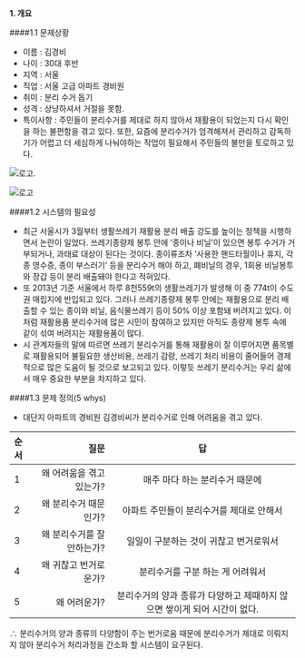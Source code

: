 
**1. 개요**


 ####1.1 문제상황

 - 이름 : 김경비
 - 나이 : 30대 후반
 - 지역 : 서울
 - 직업 : 서울 고급 아파트 경비원
 - 취미 : 분리 수거 돕기
 - 성격 : 상냥하셔서 거절을 못함.
 - 특이사항 : 주민들이 분리수거를 제대로 하지 않아서 재활용이 되었는지 다시 확인을 하는 불편함을 겪고 있다. 또한, 요즘에 분리수거가 엄격해져서 관리하고 감독하기가 어렵고 더 세심하게 나눠야하는 작업이 필요해서 주민들의 불만을 토로하고 있다.
 
 ![로고](http://postfiles8.naver.net/20151211_103/yanghih__1449803927215hYD3H_PNG/noname01.png?type=w1).
 
 ![로고](http://postfiles7.naver.net/20151211_262/yanghih__1449803927569D9xsg_PNG/noname02.png?type=w1)
 
 ####1.2 시스템의 필요성
 - 최근 서울시가 3월부터 생활쓰레기 재활용 분리 배출 강도를 높이는 정책을 시행하면서 논란이 일었다. 쓰레기종량제 봉투 안에 ‘종이나 비닐’이 있으면 봉투 수거가 거부되거나, 과태료 대상이 된다는 것이다. 종이류조차 ‘사용한 핸드타월이나 휴지, 각종 영수증, 종이 부스러기’ 등을 분리수거 해야 하고, 폐비닐의 경우, 1회용 비닐봉투와 장갑 등이 분리 배출돼야 한다고 적혀있다.
 - 또 2013년 기준 서울에서 하루 8천559t의 생활쓰레기가 발생해 이 중 774t이 수도권 매립지에 반입되고 있다. 그러나 쓰레기종량제 봉투 안에는 재활용으로 분리 배출할 수 있는 종이와 비닐, 음식물쓰레기 등이 50% 이상 포함돼 버려지고 있다. 이처럼 재활용품 분리수거에 많은 시민이 참여하고 있지만 아직도 종량제 봉투 속에 같이 섞여 버려지는 재활용품이 많다. 
 - 시 관계자들의 말에 따르면 쓰레기 분리수거를 통해 재활용이 잘 이루어지면 품목별로 재활용되어 불필요한 생산비용, 쓰레기 감량, 쓰레기 처리 비용이 줄어들어 경제적으로 많은 도움이 될 것으로 보고되고 있다. 이렇듯 쓰레기 분리수거는 우리 삶에서 매우 중요한 부분을 차지하고 있다. 
 
 
 ####1.3 문제 정의(5 whys)
 - 대단지 아파트의 경비원 김경비씨가 분리수거로 인해 어려움을 겪고 있다. 
 
|  순서  |  질문  |답|
| :------- | ----: | :---: |
| 1 | 왜 어려움을 겪고 있는가? | 매주 마다 하는 분리수거 때문에 |
| 2 | 왜 분리수거 때문인가?  | 아파트 주민들이 분리수거를 제대로 안해서  |
| 3 | 왜 분리수거를 잘 안하는가?  |일일이 구분하는 것이 귀찮고 번거로워서|
| 4 | 왜 귀찮고 번거로운가? | 분리수거를 구분 하는 게 어려워서  |
| 5 | 왜 어려운가?  | 분리수거의 양과 종류가 다양하고 제때하지 않으면 쌓이게 되어 시간이 없다. |

 ∴ 분리수거의 양과 종류의 다양함이 주는 번거로움 때문에 분리수거가 제대로 이뤄지지 않아 분리수거 처리과정을 간소화 할 시스템이 요구된다.
 
